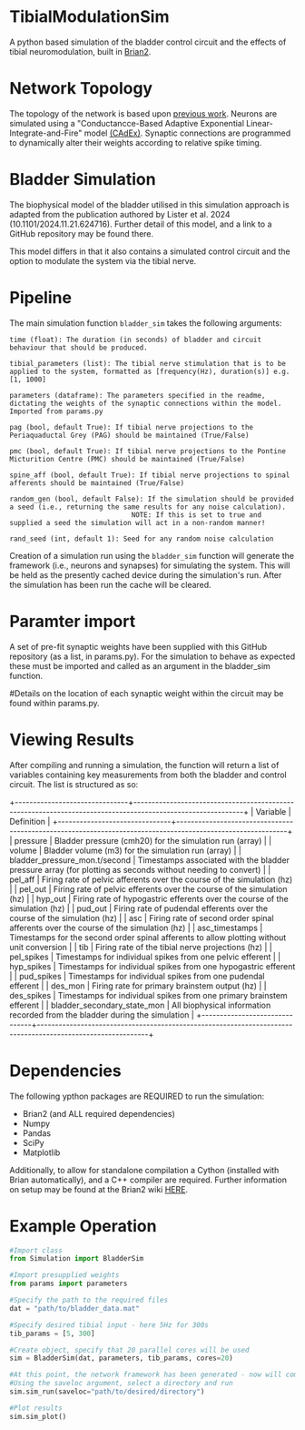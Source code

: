 # TibialModulationSim
A python based simulation of the bladder control circuit and the effects of tibial neuromodulation, built in [Brian2](https://github.com/brian-team/brian2).

# Network Topology
The topology of the network is based upon [previous work](https://pubmed.ncbi.nlm.nih.gov/23033877/). Neurons are simulated using a "Conductancce-Based Adaptive Exponential Linear-Integrate-and-Fire" model [(CAdEx)](https://pubmed.ncbi.nlm.nih.gov/33253029/). Synaptic connections are programmed to dynamically alter their weights according to relative spike timing.

# Bladder Simulation
The biophysical model of the bladder utilised in this simulation approach is adapted from the publication authored by Lister et al. 2024 (10.1101/2024.11.21.624716). 
Further detail of this model, and a link to a GitHub repository may be found there. 

This model differs in that it also contains a simulated control circuit and the option to modulate the system via the tibial nerve. 

# Pipeline
The main simulation function `bladder_sim` takes the following arguments:

    time (float): The duration (in seconds) of bladder and circuit behaviour that should be produced.

    tibial_parameters (list): The tibial nerve stimulation that is to be applied to the system, formatted as [frequency(Hz), duration(s)] e.g. [1, 1000]

    parameters (dataframe): The parameters specified in the readme, dictating the weights of the synaptic connections within the model. Imported from params.py 

    pag (bool, default True): If tibial nerve projections to the Periaquaductal Grey (PAG) should be maintained (True/False)

    pmc (bool, default True): If tibial nerve projections to the Pontine Micturition Centre (PMC) should be maintained (True/False)
     
    spine_aff (bool, default True): If tibial nerve projections to spinal afferents should be maintained (True/False)
    
    random_gen (bool, default False): If the simulation should be provided a seed (i.e., returning the same results for any noise calculation). 
                                  NOTE: If this is set to true and supplied a seed the simulation will act in a non-random manner!

    rand_seed (int, default 1): Seed for any random noise calculation 

Creation of a simulation run using the `bladder_sim` function will generate the framework (i.e., neurons and synapses) for simulating the system. This will be held as the presently cached device during the simulation's run. After the simulation has been run the cache will be cleared. 


# Paramter import
A set of pre-fit synaptic weights have been supplied with this GitHub repository (as a list, in params.py). For the simulation to behave as expected these must be imported and called as an argument in the bladder_sim function. 

#Details on the location of each synaptic weight within the circuit may be found within params.py. 

# Viewing Results
After compiling and running a simulation, the function will return a list of variables containing key measurements from both the bladder and control circuit. The list is structured as so:

+-------------------------------+------------------------------------------------------------------------------------------------------------+
    |           Variable            |                                                 Definition                                                 |
    +-------------------------------+------------------------------------------------------------------------------------------------------------+
    | pressure                      | Bladder pressure (cmh20) for the simulation run (array)                                                    |
    | volume                        | Bladder volume (m3) for the simulation run (array)                                                         |
    | bladder_pressure_mon.t/second | Timestamps associated with the bladder pressure array (for plotting as seconds without needing to convert) |
    | pel_aff                       | Firing rate of pelvic afferents over the course of the simulation (hz)                                     |
    | pel_out                       | Firing rate of pelvic efferents over the course of the simulation (hz)                                     |
    | hyp_out                       | Firing rate of hypogastric efferents over the course of the simulation (hz)                                |
    | pud_out                       | Firing rate of pudendal efferents over the course of the simulation (hz)                                   |
    | asc                           | Firing rate of second order spinal afferents over the course of the simulation (hz)                        |
    | asc_timestamps                | Timestamps for the second order spinal afferents to allow plotting without unit conversion                 |
    | tib                           | Firing rate of the tibial nerve projections (hz)                                                           |
    | pel_spikes                    | Timestamps for individual spikes from one pelvic efferent                                                  |
    | hyp_spikes                    | Timestamps for individual spikes from one hypogastric efferent                                             |
    | pud_spikes                    | Timestamps for individual spikes from one pudendal efferent                                                |
    | des_mon                       | Firing rate for primary brainstem output (hz)                                                              |
    | des_spikes                    | Timestamps for individual spikes from one primary brainstem efferent                                       |
    | bladder_secondary_state_mon   | All biophysical information recorded from the bladder during the simulation                                |
    +-------------------------------+------------------------------------------------------------------------------------------------------------+
  

# Dependencies
The following ypthon packages are REQUIRED to run the simulation:
- Brian2 (and ALL required dependencies)
- Numpy 
- Pandas
- SciPy
- Matplotlib

Additionally, to allow for standalone compilation a Cython (installed with Brian automatically), and a C++ compiler are required. Further information on setup may be found at the Brian2 wiki [HERE](https://brian2.readthedocs.io/en/latest/introduction/install.html#installation-cpp). 

# Example Operation
```python
#Import class
from Simulation import BladderSim

#Import presupplied weights
from params import parameters

#Specify the path to the required files
dat = "path/to/bladder_data.mat"

#Specify desired tibial input - here 5Hz for 300s
tib_params = [5, 300]

#Create object, specify that 20 parallel cores will be used
sim = BladderSim(dat, parameters, tib_params, cores=20)

#At this point, the network framework has been generated - now will compile this
#Using the saveloc argument, select a directory and run
sim.sim_run(saveloc="path/to/desired/directory")

#Plot results
sim.sim_plot()
```
